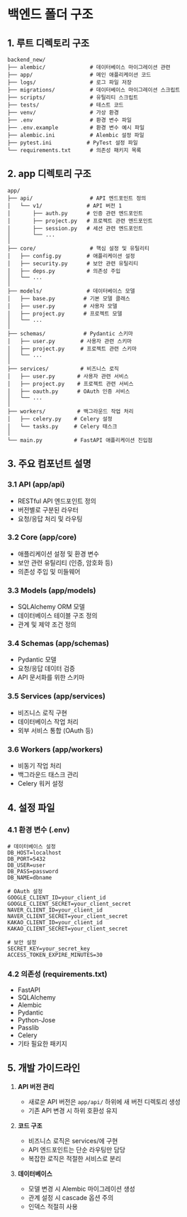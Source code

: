 # 백엔드 폴더 구조

## 1. 루트 디렉토리 구조

```
backend_new/ 
├── alembic/              # 데이터베이스 마이그레이션 관련
├── app/                  # 메인 애플리케이션 코드
├── logs/                 # 로그 파일 저장
├── migrations/           # 데이터베이스 마이그레이션 스크립트
├── scripts/              # 유틸리티 스크립트
├── tests/                # 테스트 코드
├── venv/                 # 가상 환경
├── .env                  # 환경 변수 파일
├── .env.example          # 환경 변수 예시 파일
├── alembic.ini           # Alembic 설정 파일
├── pytest.ini           # PyTest 설정 파일
└── requirements.txt      # 의존성 패키지 목록
```

## 2. app 디렉토리 구조

```
app/
├── api/                  # API 엔드포인트 정의
│   └── v1/              # API 버전 1
│       ├── auth.py      # 인증 관련 엔드포인트
│       ├── project.py   # 프로젝트 관련 엔드포인트
│       ├── session.py   # 세션 관련 엔드포인트
│       └── ...
│
├── core/                 # 핵심 설정 및 유틸리티
│   ├── config.py        # 애플리케이션 설정
│   ├── security.py      # 보안 관련 유틸리티
│   ├── deps.py          # 의존성 주입
│   └── ...
│
├── models/              # 데이터베이스 모델
│   ├── base.py         # 기본 모델 클래스
│   ├── user.py         # 사용자 모델
│   ├── project.py      # 프로젝트 모델
│   └── ...
│
├── schemas/            # Pydantic 스키마
│   ├── user.py        # 사용자 관련 스키마
│   ├── project.py     # 프로젝트 관련 스키마
│   └── ...
│
├── services/          # 비즈니스 로직
│   ├── user.py       # 사용자 관련 서비스
│   ├── project.py    # 프로젝트 관련 서비스
│   ├── oauth.py      # OAuth 인증 서비스
│   └── ...
│
├── workers/          # 백그라운드 작업 처리
│   ├── celery.py    # Celery 설정
│   └── tasks.py     # Celery 태스크
│
└── main.py          # FastAPI 애플리케이션 진입점
```

## 3. 주요 컴포넌트 설명

### 3.1 API (app/api)
- RESTful API 엔드포인트 정의
- 버전별로 구분된 라우터
- 요청/응답 처리 및 라우팅

### 3.2 Core (app/core)
- 애플리케이션 설정 및 환경 변수
- 보안 관련 유틸리티 (인증, 암호화 등)
- 의존성 주입 및 미들웨어

### 3.3 Models (app/models)
- SQLAlchemy ORM 모델
- 데이터베이스 테이블 구조 정의
- 관계 및 제약 조건 정의

### 3.4 Schemas (app/schemas)
- Pydantic 모델
- 요청/응답 데이터 검증
- API 문서화를 위한 스키마

### 3.5 Services (app/services)
- 비즈니스 로직 구현
- 데이터베이스 작업 처리
- 외부 서비스 통합 (OAuth 등)

### 3.6 Workers (app/workers)
- 비동기 작업 처리
- 백그라운드 태스크 관리
- Celery 워커 설정

## 4. 설정 파일

### 4.1 환경 변수 (.env)
```env
# 데이터베이스 설정
DB_HOST=localhost
DB_PORT=5432
DB_USER=user
DB_PASS=password
DB_NAME=dbname

# OAuth 설정
GOOGLE_CLIENT_ID=your_client_id
GOOGLE_CLIENT_SECRET=your_client_secret
NAVER_CLIENT_ID=your_client_id
NAVER_CLIENT_SECRET=your_client_secret
KAKAO_CLIENT_ID=your_client_id
KAKAO_CLIENT_SECRET=your_client_secret

# 보안 설정
SECRET_KEY=your_secret_key
ACCESS_TOKEN_EXPIRE_MINUTES=30
```

### 4.2 의존성 (requirements.txt)
- FastAPI
- SQLAlchemy
- Alembic
- Pydantic
- Python-Jose
- Passlib
- Celery
- 기타 필요한 패키지

## 5. 개발 가이드라인

1. **API 버전 관리**
   - 새로운 API 버전은 `app/api/` 하위에 새 버전 디렉토리 생성
   - 기존 API 변경 시 하위 호환성 유지

2. **코드 구조**
   - 비즈니스 로직은 services/에 구현
   - API 엔드포인트는 단순 라우팅만 담당
   - 복잡한 로직은 적절한 서비스로 분리

3. **데이터베이스**
   - 모델 변경 시 Alembic 마이그레이션 생성
   - 관계 설정 시 cascade 옵션 주의
   - 인덱스 적절히 사용
